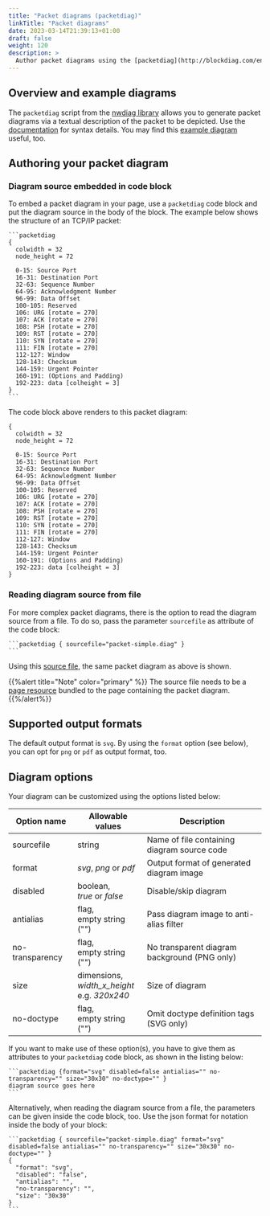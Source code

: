 ```yaml
---
title: "Packet diagrams (packetdiag)"
linkTitle: "Packet diagrams"
date: 2023-03-14T21:39:13+01:00
draft: false
weight: 120
description: >
  Author packet diagrams using the [packetdiag](http://blockdiag.com/en/nwdiag/) library.
---
```

## Overview and example diagrams

The `packetdiag` script from the [nwdiag library](https://github.com/blockdiag/nwdiag/tree/master/src/packetdiag) allows you to generate packet diagrams via a textual description of the packet to be depicted. Use the [documentation](http://blockdiag.com/en/nwdiag/packetdiag-examples.html) for syntax details.
You may find this [example diagram](https://github.com/blockdiag/nwdiag/tree/master/examples/packetdiag) useful, too.

## Authoring your packet diagram

### Diagram source embedded in code block

To embed a packet diagram in your page, use a `packetdiag` code block and put the diagram source in the body of the block. The example below shows the structure of an TCP/IP packet:

````
```packetdiag
{
  colwidth = 32
  node_height = 72

  0-15: Source Port
  16-31: Destination Port
  32-63: Sequence Number
  64-95: Acknowledgment Number
  96-99: Data Offset
  100-105: Reserved
  106: URG [rotate = 270]
  107: ACK [rotate = 270]
  108: PSH [rotate = 270]
  109: RST [rotate = 270]
  110: SYN [rotate = 270]
  111: FIN [rotate = 270]
  112-127: Window
  128-143: Checksum
  144-159: Urgent Pointer
  160-191: (Options and Padding)
  192-223: data [colheight = 3]
}
```
````

The code block above renders to this packet diagram:

```packetdiag
{
  colwidth = 32
  node_height = 72

  0-15: Source Port
  16-31: Destination Port
  32-63: Sequence Number
  64-95: Acknowledgment Number
  96-99: Data Offset
  100-105: Reserved
  106: URG [rotate = 270]
  107: ACK [rotate = 270]
  108: PSH [rotate = 270]
  109: RST [rotate = 270]
  110: SYN [rotate = 270]
  111: FIN [rotate = 270]
  112-127: Window
  128-143: Checksum
  144-159: Urgent Pointer
  160-191: (Options and Padding)
  192-223: data [colheight = 3]
}
```

### Reading diagram source from file

For more complex packet diagrams, there is the option to read the diagram source from a file. To do so, pass the parameter `sourcefile` as attribute of the code block:

````
```packetdiag { sourcefile="packet-simple.diag" }
```
````

Using this [source file](packet-simple.diag), the same packet diagram as above is shown.

{{%alert title="Note" color="primary" %}}
The source file needs to be a [page resource](https://gohugo.io/content-management/page-resources/) bundled to the page containing the packet diagram.
{{%/alert%}}

## Supported output formats

The default output format is `svg`. By using the `format` option (see below), you can opt for `png` or `pdf` as output format, too.

## Diagram options

Your diagram can be customized using the options listed below:

| Option name     | Allowable values                                  | Description                                  |
|-----------------|---------------------------------------------------|----------------------------------------------|
| sourcefile      | string                                            | Name of file containing diagram source code  |
| format          | _svg_, _png_ or _pdf_                             | Output format of generated diagram image     |
| disabled        | boolean,<br>_true_ or _false_                     | Disable/skip diagram                         |
| antialias       | flag,<br>empty string ("")                        | Pass diagram image to anti-alias filter      |
| no-transparency | flag,<br>empty string ("")                        | No transparent diagram background (PNG only) |
| size            | dimensions,<br>_width_x_height_<br>e.g. _320x240_ | Size of diagram                              |
| no-doctype      | flag,<br>empty string ("")                        | Omit doctype definition tags (SVG only)      |

If you want to make use of these option(s), you have to give them as attributes to your `packetdiag` code block, as shown in the listing below:

````
```packetdiag {format="svg" disabled=false antialias="" no-transparency="" size="30x30" no-doctype="" }
diagram source goes here
```
````

Alternatively, when reading the diagram source from a file, the parameters can be given inside the code block, too. Use the json format for notation inside the body of your block:

````
```packetdiag { sourcefile="packet-simple.diag" format="svg" disabled=false antialias="" no-transparency="" size="30x30" no-doctype="" }
{
  "format": "svg",
  "disabled": "false",
  "antialias": "",
  "no-transparency": "",
  "size": "30x30"
}
```
````
